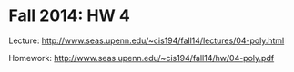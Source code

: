 # Fall 2014: HW 4

Lecture: http://www.seas.upenn.edu/~cis194/fall14/lectures/04-poly.html

Homework: http://www.seas.upenn.edu/~cis194/fall14/hw/04-poly.pdf
